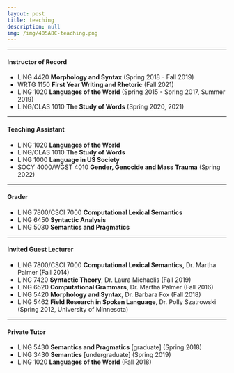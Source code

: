 ```yaml
---
layout: post
title: teaching
description: null
img: /img/405A8C-teaching.png
---
```


***
<sup></sup>
<h4>Instructor of Record</h4>
<sub></sub>
<ul>
  <li><span>LING 4420 <strong>Morphology and Syntax</strong> (Spring 2018 - Fall 2019)</span></li>
  <li><span>WRTG 1150 <strong>First Year Writing and Rhetoric</strong> (Fall 2021)</span></li>
  <li><span>LING 1020 <strong>Languages of the World</strong> (Spring 2015 - Spring 2017, Summer 2019)</span></li>
  <li><span>LING/CLAS 1010 <strong>The Study of Words</strong> (Spring 2020, 2021)</span></li>
</ul>

***
<sup></sup>
<h4>Teaching Assistant</h4>
<sub></sub>
<ul>
  <li><span>LING 1020 <strong>Languages of the World</strong></span></li>
  <li><span>LING/CLAS 1010 <strong>The Study of Words</strong></span></li>
  <li><span>LING 1000 <strong>Language in US Society</strong></span></li>
  <li><span>SOCY 4000/WGST 4010 <strong>Gender, Genocide and Mass Trauma</strong> (Spring 2022)</span></li>
</ul>

***
<sup></sup>
<h4>Grader</h4>
<sub></sub>
<ul>
  <li><span>LING 7800/CSCI 7000 <strong>Computational Lexical Semantics</strong></span></li>
  <li><span>LING 6450 <strong>Syntactic Analysis</strong></span></li>
  <li><span>LING 5030 <strong>Semantics and Pragmatics</strong></span></li>
</ul>

***
<sup></sup>
<h4>Invited Guest Lecturer</h4>
<sub></sub>
<ul>
  <li><span>LING 7800/CSCI 7000 <strong>Computational Lexical Semantics</strong>, Dr. Martha Palmer (Fall 2014)</span></li>
  <li><span>LING 7420 <strong>Syntactic Theory</strong>, Dr. Laura Michaelis (Fall 2019)</span></li>
  <li><span>LING 6520 <strong>Computational Grammars</strong>, Dr. Martha Palmer (Fall 2016)</span></li>
  <li><span>LING 5420 <strong>Morphology and Syntax</strong>, Dr. Barbara Fox (Fall 2018)</span></li>
  <li><span>LING 5462 <strong>Field Research in Spoken Language</strong>, Dr. Polly Szatrowski (Spring 2012, University of Minnesota)</span></li>
</ul>

***
<sup></sup>
<h4>Private Tutor</h4>
<sub></sub>
<ul>
  <li><span>LING 5430 <strong>Semantics and Pragmatics</strong> [graduate] (Spring 2018)</span></li>
  <li><span>LING 3430 <strong>Semantics</strong> [undergraduate] (Spring 2019)</span></li>
  <li><span>LING 1020 <strong>Languages of the World</strong> (Fall 2018)</span></li>
</ul>
